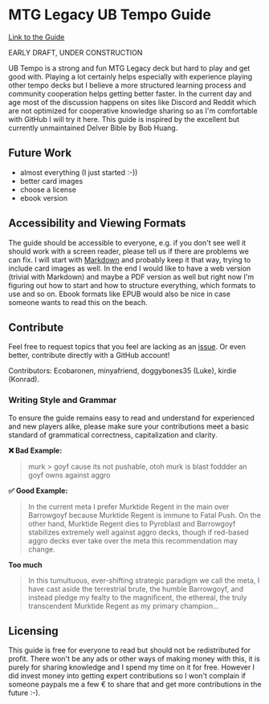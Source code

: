 # MTG Legacy UB Tempo Guide

[Link to the Guide](https://konradhoeffner.github.io/tempoguide/)

EARLY DRAFT, UNDER CONSTRUCTION

UB Tempo is a strong and fun MTG Legacy deck but hard to play and get good with.
Playing a lot certainly helps especially with experience playing other tempo decks but I believe a more structured learning process and community cooperation helps getting better faster.
In the current day and age most of the discussion happens on sites like Discord and Reddit which are not optimized for cooperative knowledge sharing so as I'm comfortable with GitHub I will try it here.
This guide is inspired by the excellent but currently unmaintained Delver Bible by Bob Huang.

## Future Work

* almost everything (I just started :-))
* better card images
* choose a license
* ebook version

## Accessibility and Viewing Formats

The guide should be accessible to everyone, e.g. if you don't see well it should work with a screen reader, please tell us if there are problems we can fix.
I will start with [Markdown](https://www.markdownguide.org/) and probably keep it that way, trying to include card images as well.
In the end I would like to have a web version (trivial with Markdown) and maybe a PDF version as well but right now I'm figuring out how to start and how to structure everything, which formats to use and so on.
Ebook formats like EPUB would also be nice in case someone wants to read this on the beach.

## Contribute

Feel free to request topics that you feel are lacking as an [issue](https://github.com/KonradHoeffner/tempoguide/issues).
Or even better, contribute directly with a GitHub account!

Contributors: Ecobaronen, minyafriend, doggybones35 (Luke), kirdie (Konrad).

### Writing Style and Grammar

To ensure the guide remains easy to read and understand for experienced and new players alike, please make sure your contributions meet a basic standard of grammatical correctness, capitalization and clarity.

**❌ Bad Example:**
> murk > goyf cause its not pushable, otoh murk is blast foddder an goyf owns against aggro

**✅  Good Example:**
> In the current meta I prefer Murktide Regent in the main over Barrowgoyf because Murktide Regent is immune to Fatal Push.
> On the other hand, Murktide Regent dies to Pyroblast and Barrowgoyf stabilizes extremely well against aggro decks, though if red-based aggro decks ever take over the meta this recommendation may change.

**Too much**
> In this tumultuous, ever-shifting strategic paradigm we call the meta, I have cast aside the terrestrial brute, the humble Barrowgoyf, and instead pledge my fealty to the magnificent, the ethereal, the truly transcendent Murktide Regent as my primary champion...

## Licensing

This guide is free for everyone to read but should not be redistributed for profit.
There won't be any ads or other ways of making money with this, it is purely for sharing knowledge and I spend my time on it for free.
However I did invest money into getting expert contributions so I won't complain if someone paypals me a few € to share that and get more contributions in the future :-).
